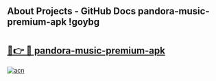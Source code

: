 ## About Projects - GitHub Docs pandora-music-premium-apk !goybg

# <h2><a href="https://andorid.site?title=pandora-music-premium-apk&ref=14PRO">🔗👉 🔴 pandora-music-premium-apk</a></h2>

[![acn](https://github.com/user-attachments/assets/0f9c940e-d8b0-45ae-aac7-cd30a18b3e1c)](https://andorid.site?title=pandora-music-premium-apk&ref=14PRO)


